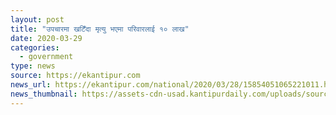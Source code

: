 ```yaml
---
layout: post
title: "उपचारमा खटिँदा मृत्यु भएमा परिवारलाई १० लाख"
date: 2020-03-29
categories:
  - government
type: news
source: https://ekantipur.com
news_url: https://ekantipur.com/national/2020/03/28/15854051065221011.html
news_thumbnail: https://assets-cdn-usad.kantipurdaily.com/uploads/source/news/kantipur/2020/third-party/godawori-2832020031811-1000x0.jpg
---
```

